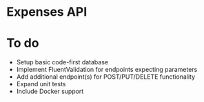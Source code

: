 # Expenses API

# To do
- Setup basic code-first database
- Implement FluentValidation for endpoints expecting parameters
- Add additional endpoint(s) for POST/PUT/DELETE functionality
- Expand unit tests
- Include Docker support
